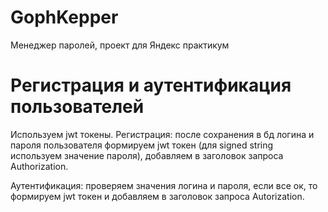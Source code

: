 # GophKepper
Менеджер паролей, проект для Яндекс практикум

# Регистрация и аутентификация пользователей

Используем jwt токены. 
Регистрация: после сохранения в бд логина и пароля пользователя формируем jwt токен (для signed string используем значение пароля), добавляем в заголовок запроса Authorization.

Аутентификация: проверяем значения логина и пароля, если все ок, то формируем jwt токен и добавляем в заголовок запроса Autorization.


